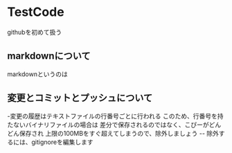 # TestCode
githubを初めて扱う
## markdownについて
markdownというのは
## 変更とコミットとプッシュについて
-変更の履歴はテキストファイルの行番号ごとに行われる
このため、行番号を持たないバイナリファイルの場合は
差分で保存されるのではなく、こぴーがどんどん保存され
上限の100MBをすぐ超えてしまうので、除外しましょう
-- 除外するには、gitignoreを編集します

